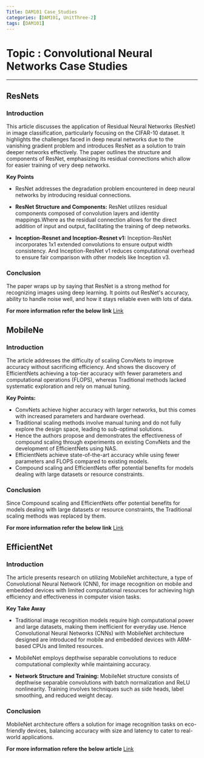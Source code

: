 ```yaml
---
Title: DAM101 Case_Studies
categories: [DAM101, UnitThree-2]
tags: [DAM101]
---
```


# Topic : Convolutional Neural Networks Case Studies
----

## ResNets 
### Introduction
This article discusses the application of Residual Neural Networks (ResNet) in image classification, particularly focusing on the CIFAR-10 dataset. It highlights the challenges faced in deep neural networks due to the vanishing gradient problem and introduces ResNet as a solution to train deeper networks effectively. The paper outlines the structure and components of ResNet, emphasizing its residual connections which allow for easier training of very deep networks.

**Key Points**
- ResNet addresses the degradation problem encountered in deep neural networks by introducing residual connections.

- **ResNet Structure and Components:**
ResNet utilizes residual components composed of convolution layers and identity mappings.Where as the residual connection allows for the direct addition of input and output, facilitating the training of deep networks.

- **Inception-Resnet and Inception-Resnet v1:**
Inception-ResNet incorporates 1x1 extended convolutions to ensure output width consistency. And Inception-ResNet v1 reduces computational overhead to ensure fair comparison with other models like Inception v3.

### Conclusion
The paper wraps up by saying that ResNet is a strong method for recognizing images using deep learning. It points out ResNet's accuracy, ability to handle noise well, and how it stays reliable even with lots of data.

**For more information refer the below link**
[Link](https://www.researchgate.net/publication/346212393_Image_classification_based_on_RESNET.org)

## MobileNe
### Introduction
The article addresses the difficulty of scaling ConvNets to improve accuracy without sacrificing efficiency. And shows the discovery of EfficientNets achieving a top-tier accuracy with fewer parameters and computational operations (FLOPS), whereas Traditional methods lacked systematic exploration and rely on manual tuning.

**Key Points:**
- ConvNets achieve higher accuracy with larger networks, but this comes with increased parameters and hardware overhead.
- Traditional scaling methods involve manual tuning and do not fully explore the design space, leading to sub-optimal solutions.
- Hence the authors propose and demonstrates the effectiveness of compound scaling through experiments on existing ConvNets and the development of EfficientNets using NAS.
- EfficientNets achieve state-of-the-art accuracy while using fewer parameters and FLOPS compared to existing models.
- Compound scaling and EfficientNets offer potential benefits for models dealing with large datasets or resource constraints.

### Conclusion
Since Compound scaling and EfficientNets offer potential benefits for models dealing with large datasets or resource constraints, the Traditional scaling methods was replaced by them.

**For more information refer the below link**
[Link](https://indico.cern.ch/event/974335/contributions/4102772/attachments/2139841/3609007/ML_Journal_mPP_121120_MT.pdf.org)


## EfficientNet
### Introduction
The article presents research on utilizing MobileNet architecture, a type of Convolutional Neural Network (CNN), for image recognition on mobile and embedded devices with limited computational resources for achieving high efficiency and effectiveness in computer vision tasks.

**Key Take Away**
- Traditional image recognition models require high computational power and large datasets, making them inefficient for everyday use. Hence  Convolutional Neural Networks (CNNs) with MobileNet architecture designed are introduced for mobile and embedded devices with ARM-based CPUs and limited resources.

- MobileNet employs depthwise separable convolutions to reduce computational complexity while maintaining accuracy.

- **Network Structure and Training:** MobileNet structure consists of depthwise separable convolutions with batch normalization and ReLU nonlinearity. Training involves techniques such as side heads, label smoothing, and reduced weight decay.

### Conclusion
MobileNet architecture offers a solution for image recognition tasks on eco-friendly devices, balancing accuracy with size and latency to cater to real-world applications.

**For more information refere the below article**
[Link](https://www.researchgate.net/publication/339806434_Efficient_mobilenet_architecture_as_image_recognition_on_mobile_and_embedded_devices.org)


